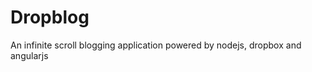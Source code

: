 Dropblog
========

An infinite scroll blogging application powered by nodejs, dropbox and angularjs
